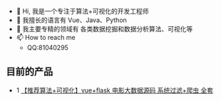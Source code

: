 - 👋 Hi, 我是一个专注于算法+可视化的开发工程师
- 👀 我擅长的语言有  Vue、Java、Python
- 🌱 我主要专精的领域有 各类数据挖掘和数据分析算法、可视化等
- 📫 How to reach me 
  - QQ:81040295

## 目前的产品
- 1 [【推荐算法+可视化】vue+flask 电影大数据源码 系统过滤+爬虫 全套](https://github.com/redcomet88/movie-rec)

